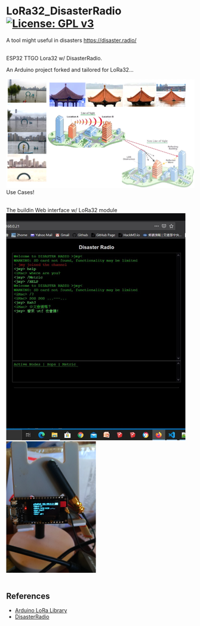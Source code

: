# LoRa32_DisasterRadio [![License: GPL v3](https://img.shields.io/badge/License-GPLv3-blue.svg)](https://www.gnu.org/licenses/gpl-3.0)<br>
A tool might useful in disasters https://disaster.radio/ <br><br>

ESP32 TTGO Lora32 w/ DisasterRadio.


An Arduino project forked and tailored for LoRa32...
<br><br>
<img src="pictures/LoRaUseCases20200715.png" width=800/>
Use Cases!
<br><br>

The buildin Web interface w/ LoRa32 module <br>
<img src="pictures/DSweb0716.jpg" width=480/> &nbsp;&nbsp;&nbsp;<img src="pictures/LoRa32_0715.png" width=240/>
<br><br>

## References
  - [Arduino LoRa Library](https://github.com/sandeepmistry/arduino-LoRa)
  - [DisasterRadio](https://github.com/sudomesh/disaster-radio)
